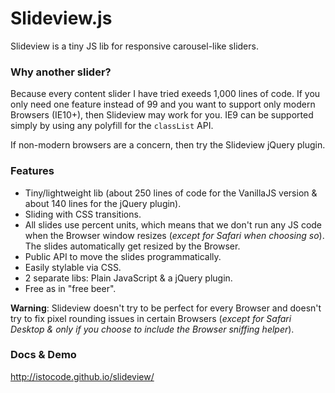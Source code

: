 Slideview.js
=========

Slideview is a tiny JS lib for responsive carousel-like sliders.

### Why another slider?
Because every content slider I have tried exeeds 1,000 lines of code. If you only need one feature instead of 99 and you want to support only modern Browsers (IE10+), then Slideview may work for you. IE9 can be supported simply by using any polyfill for the `classList` API.

If non-modern browsers are a concern, then try the Slideview jQuery plugin.


### Features
* Tiny/lightweight lib (about 250 lines of code for the VanillaJS version & about 140 lines for the jQuery plugin).
* Sliding with CSS transitions.
* All slides use percent units, which means that we don't run any JS code when the Browser window resizes (_except for Safari when choosing so_). The slides automatically get resized by the Browser.
* Public API to move the slides programmatically.
* Easily stylable via CSS.
* 2 separate libs: Plain JavaScript & a jQuery plugin.
* Free as in "free beer".

**Warning**: Slideview doesn't try to be perfect for every Browser and doesn't try to fix pixel rounding issues in certain Browsers (_except for Safari Desktop & only if you choose to include the Browser sniffing helper_).


### Docs & Demo

<http://istocode.github.io/slideview/>
